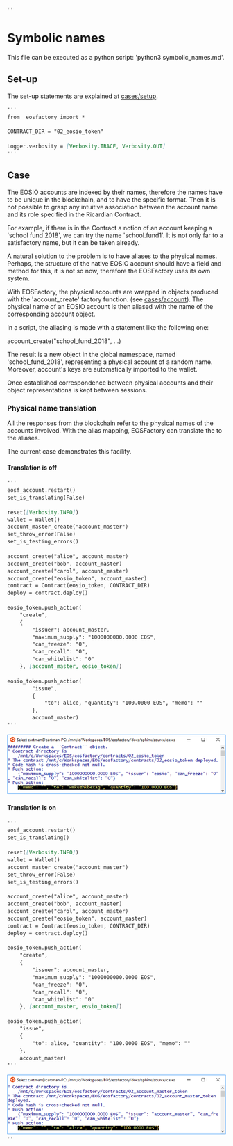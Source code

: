 '''
# Symbolic names

This file can be executed as a python script: 'python3 symbolic_names.md'.

## Set-up

The set-up statements are explained at <a href="setup.html">cases/setup</a>.

```md
'''
from  eosfactory import *

CONTRACT_DIR = "02_eosio_token"

Logger.verbosity = [Verbosity.TRACE, Verbosity.OUT]
'''
```

## Case

The EOSIO accounts are indexed by their names, therefore the names have to be 
unique in the blockchain, and to have the specific format. Then it is not 
possible to grasp any intuitive association between the account name and its 
role specified in the Ricardian Contract. 

For example, if there is in the Contract a notion of an account keeping a 
'school fund 2018', we can try the name 'school.fund1'. It is not only far to
a satisfactory name, but it can be taken already.

A natural solution to the problem is to have aliases to the physical names. 
Perhaps, the structure of the native EOSIO account should have a field and 
method for this, it is not so now, therefore the EOSFactory uses its own system.

With EOSFactory, the physical accounts are wrapped in objects produced with the
'account_create' factory function. (see <a href="account.html">cases/account</a>). The physical name 
of an EOSIO account is then aliased with the name of the corresponding account 
object.

In a script, the aliasing is made with a statement like the following one:

account_create("school_fund_2018", ...)

The result is a new object in the global namespace, named 'school_fund_2018', 
representing a physical account of a random name. Moreover, account's keys are 
automatically imported to the wallet.

Once established correspondence between physical accounts and their object 
representations is kept between sessions.

### Physical name translation

All the responses from the blockchain refer to the physical names of the 
accounts involved. With the alias mapping, EOSFactory can translate the to the
aliases.

The current case demonstrates this facility.

#### Translation is off

```md
'''
eosf_account.restart()
set_is_translating(False)

reset([Verbosity.INFO]) 
wallet = Wallet()
account_master_create("account_master")
set_throw_error(False)
set_is_testing_errors()

account_create("alice", account_master)
account_create("bob", account_master)
account_create("carol", account_master)
account_create("eosio_token", account_master)
contract = Contract(eosio_token, CONTRACT_DIR)
deploy = contract.deploy()

eosio_token.push_action(
    "create", 
    {
        "issuer": account_master,
        "maximum_supply": "1000000000.0000 EOS",
        "can_freeze": "0",
        "can_recall": "0",
        "can_whitelist": "0"
    }, [account_master, eosio_token])

eosio_token.push_action(
        "issue",
        {
            "to": alice, "quantity": "100.0000 EOS", "memo": ""
        },
        account_master)
'''
```

<img src="symbolic_names_images/symbolic_names_false.png" 
    onerror="this.src='../../../source/cases/symbolic_names_images/symbolic_names_false.png'"   
    width="720px"/>

#### Translation is on

```md
'''
eosf_account.restart()
set_is_translating()

reset([Verbosity.INFO]) 
wallet = Wallet()
account_master_create("account_master")
set_throw_error(False)
set_is_testing_errors()

account_create("alice", account_master)
account_create("bob", account_master)
account_create("carol", account_master)
account_create("eosio_token", account_master)
contract = Contract(eosio_token, CONTRACT_DIR)
deploy = contract.deploy()

eosio_token.push_action(
    "create", 
    {
        "issuer": account_master,
        "maximum_supply": "1000000000.0000 EOS",
        "can_freeze": "0",
        "can_recall": "0",
        "can_whitelist": "0"
    }, [account_master, eosio_token])

eosio_token.push_action(
    "issue",
    {
        "to": alice, "quantity": "100.0000 EOS", "memo": ""
    },
    account_master)
'''
```

<img src="symbolic_names_images/symbolic_names_true.png" 
    onerror="this.src='../../../source/cases/symbolic_names_images/symbolic_names_true.png'"   
    width="720px"/>
'''

